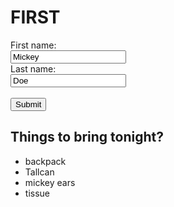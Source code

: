 # FIRST

  <label for="fname">First name:</label><br>
  <input type="text" id="fname" name="fname" value="Mickey"><br>
  <label for="lname">Last name:</label><br>
  <input type="text" id="lname" name="lname" value="Doe"><br><br>
  <input type="submit" value="Submit">

  <!DOCTYPE html>
<html>
<body>

<h2>Things to bring tonight?</h2>

<ul>
  <li>backpack</li>
  <li>Tallcan</li>
  <li>mickey ears</li>
  <li>tissue</li>
</ul>  




  
</form>
